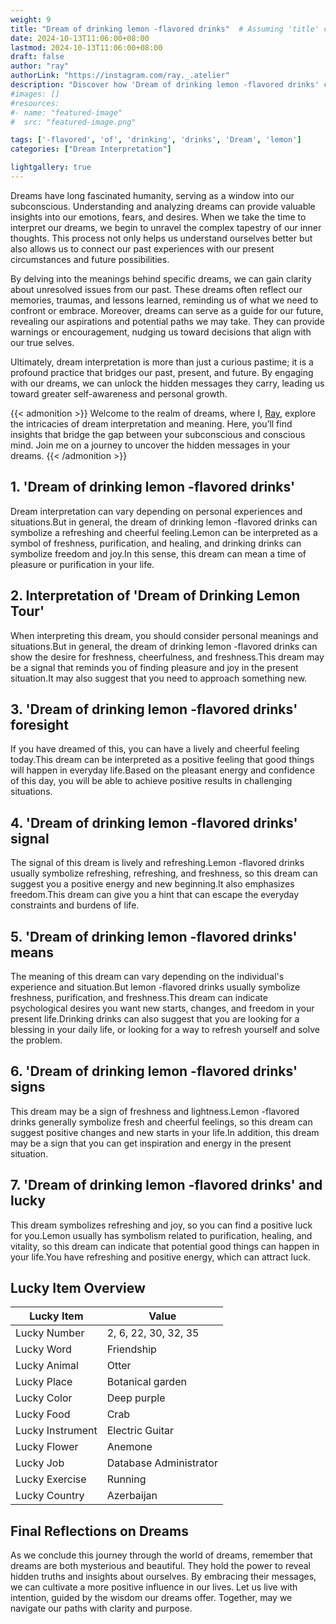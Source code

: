 ```yaml
---
weight: 9
title: "Dream of drinking lemon -flavored drinks"  # Assuming 'title' column exists
date: 2024-10-13T11:06:00+08:00
lastmod: 2024-10-13T11:06:00+08:00
draft: false
author: "ray"
authorLink: "https://instagram.com/ray._.atelier"
description: "Discover how 'Dream of drinking lemon -flavored drinks' can interpret your future and uncover its significant meanings in your life."
#images: []
#resources:
#- name: "featured-image"
#  src: "featured-image.png"

tags: ['-flavored', 'of', 'drinking', 'drinks', 'Dream', 'lemon']
categories: ["Dream Interpretation"]

lightgallery: true
---
```


Dreams have long fascinated humanity, serving as a window into our subconscious. Understanding and analyzing dreams can provide valuable insights into our emotions, fears, and desires. When we take the time to interpret our dreams, we begin to unravel the complex tapestry of our inner thoughts. This process not only helps us understand ourselves better but also allows us to connect our past experiences with our present circumstances and future possibilities.

By delving into the meanings behind specific dreams, we can gain clarity about unresolved issues from our past. These dreams often reflect our memories, traumas, and lessons learned, reminding us of what we need to confront or embrace. Moreover, dreams can serve as a guide for our future, revealing our aspirations and potential paths we may take. They can provide warnings or encouragement, nudging us toward decisions that align with our true selves.

Ultimately, dream interpretation is more than just a curious pastime; it is a profound practice that bridges our past, present, and future. By engaging with our dreams, we can unlock the hidden messages they carry, leading us toward greater self-awareness and personal growth.

{{< admonition >}}
Welcome to the realm of dreams, where I, [Ray](https://instagram.com/ray._.atelier), explore the intricacies of dream interpretation and meaning. Here, you’ll find insights that bridge the gap between your subconscious and conscious mind. Join me on a journey to uncover the hidden messages in your dreams.
{{< /admonition >}}


## 1. 'Dream of drinking lemon -flavored drinks'
Dream interpretation can vary depending on personal experiences and situations.But in general, the dream of drinking lemon -flavored drinks can symbolize a refreshing and cheerful feeling.Lemon can be interpreted as a symbol of freshness, purification, and healing, and drinking drinks can symbolize freedom and joy.In this sense, this dream can mean a time of pleasure or purification in your life.

## 2. Interpretation of 'Dream of Drinking Lemon Tour'
When interpreting this dream, you should consider personal meanings and situations.But in general, the dream of drinking lemon -flavored drinks can show the desire for freshness, cheerfulness, and freshness.This dream may be a signal that reminds you of finding pleasure and joy in the present situation.It may also suggest that you need to approach something new.

## 3. 'Dream of drinking lemon -flavored drinks' foresight
If you have dreamed of this, you can have a lively and cheerful feeling today.This dream can be interpreted as a positive feeling that good things will happen in everyday life.Based on the pleasant energy and confidence of this day, you will be able to achieve positive results in challenging situations.

## 4. 'Dream of drinking lemon -flavored drinks' signal
The signal of this dream is lively and refreshing.Lemon -flavored drinks usually symbolize refreshing, refreshing, and freshness, so this dream can suggest you a positive energy and new beginning.It also emphasizes freedom.This dream can give you a hint that can escape the everyday constraints and burdens of life.

## 5. 'Dream of drinking lemon -flavored drinks' means
The meaning of this dream can vary depending on the individual's experience and situation.But lemon -flavored drinks usually symbolize freshness, purification, and freshness.This dream can indicate psychological desires you want new starts, changes, and freedom in your present life.Drinking drinks can also suggest that you are looking for a blessing in your daily life, or looking for a way to refresh yourself and solve the problem.

## 6. 'Dream of drinking lemon -flavored drinks' signs
This dream may be a sign of freshness and lightness.Lemon -flavored drinks generally symbolize fresh and cheerful feelings, so this dream can suggest positive changes and new starts in your life.In addition, this dream may be a sign that you can get inspiration and energy in the present situation.

## 7. 'Dream of drinking lemon -flavored drinks' and lucky
This dream symbolizes refreshing and joy, so you can find a positive luck for you.Lemon usually has symbolism related to purification, healing, and vitality, so this dream can indicate that potential good things can happen in your life.You have refreshing and positive energy, which can attract luck.

## Lucky Item Overview
| Lucky Item          | Value              |
|---------------|--------------------|
| Lucky Number        | 2, 6, 22, 30, 32, 35  |
| Lucky Word          | Friendship |
| Lucky Animal        | Otter |
| Lucky Place         | Botanical garden     |
| Lucky Color         | Deep purple     |
| Lucky Food          | Crab      |
| Lucky Instrument    | Electric Guitar |
| Lucky Flower        | Anemone    |
| Lucky Job           | Database Administrator       |
| Lucky Exercise      | Running  |
| Lucky Country       | Azerbaijan    |


##  Final Reflections on Dreams

As we conclude this journey through the world of dreams, remember that dreams are both mysterious and beautiful. They hold the power to reveal hidden truths and insights about ourselves. By embracing their messages, we can cultivate a more positive influence in our lives. Let us live with intention, guided by the wisdom our dreams offer. Together, may we navigate our paths with clarity and purpose.
